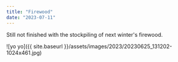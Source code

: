 ```yaml
---
title: "Firewood"
date: "2023-07-11"
---
```


Still not finished with the stockpiling of next winter's firewood.

![yo yo]({{ site.baseurl }}/assets/images/2023/20230625_131202-1024x461.jpg)
